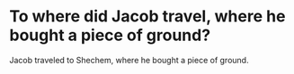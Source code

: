 # To where did Jacob travel, where he bought a piece of ground?

Jacob traveled to Shechem, where he bought a piece of ground.
